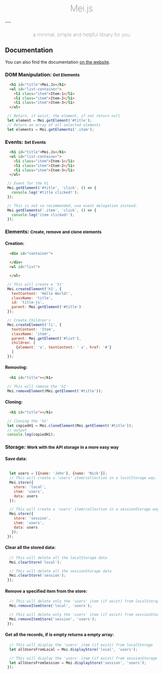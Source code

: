 <h1 style="text-align: center; font-weight: lighter;">Mei.js</h1>
---
<h3 style="text-align: center; font-weight: lighter;"> a minimal, simple and helpful library for you</h3>

## Documentation

You can also find the documentation [on the website](https://germancutraro.github.io/Meijs/).  

### DOM Manipulation: <small>Get Elements</small>

```html
  <h1 id="title">Mei.Js</h1>
  <ul id="list-container">
    <li class="item">Item-1</li>
    <li class="item">Item-2</li>
    <li class="item">Item-3</li>
  </ul>
```

```javascript
 // Return, if exist, the element, if not return null
 let element = Mei.getElement('#title');
 // Return an array of all selected elements
 let elements = Mei.getElements('.item'); 
 ```

### Events: <small>Set Events</small>

```html
  <h1 id="title">Mei.Js</h1>
  <ul id="list-container">
    <li class="item">Item-1</li>
    <li class="item">Item-2</li>
    <li class="item">Item-3</li>
  </ul>
```

```javascript
 // Event for the h1 
 Mei.getElement('#title', 'click', () => {
   console.log('#title clicked!');
 });

 // This is not so recommended, use event delegation instead.
 Mei.getElements('.item', 'click', () => {
   console.log('item clicked!');
 });
 ```

### Elements: <small>Create, remove and clone elements</small>

#### Creation:

```html
  <div id="container">

  </div>
  <ul id="list">

  </ul>
```

```javascript
 // This will create a 'h1'
 Mei.createElement('h1', {
   textContent: 'Hello World!',
   className: 'title',
   id: 'title-js',
   parent: Mei.getElement('#title')
 });

 // Create Children's
 Mei.createElement('li', {
   textContent: 'Item',
   className: 'item',
   parent: Mei.getElement('#list'),
   children: [
     {element: 'a', textContent: ' x', href: '#'}
   ]
 });
 ```

#### Removing:

```html
  <h1 id="title"></h1>
```

```javascript
 // This will remove the 'h1'
 Mei.removeElement(Mei.getElement('#title'));
 ```

#### Cloning:

```html
  <h1 id="title"></h1>
```

```javascript
 // Cloning the 'h1'
 let copiedH1 = Mei.cloneElement(Mei.getElement('#title'));
 // output
 console.log(copiedH1);
 ```

### Storage: <small>Work with the API storage in a more easy way</small>

#### Save data:

```javascript
 
  let users = [{name: 'John'}, {name: 'Nick'}];
  // This will create a 'users' item/collection in a localStorage way.      
  Mei.store({
    store: 'local',
    item: 'users',
    data: users
  });

  // This will create a 'users' item/collection in a sessionStorage way.
  Mei.store({
    store: 'session',
    item: 'users',
    data: users
   });
 });
 ```

#### Clear all the stored data:

```javascript
  // This will delete all the localStorage data     
  Mei.clearStore('local');

  // This will delete all the sessionStorage data  
  Mei.clearStore('session');
 });
 ```

#### Remove a specified item from the store:

```javascript
  // This will delete only the 'users' item (if exist) from localStorage     
  Mei.removeItemStore('local', 'users');

  // This will delete only the 'users' item (if exist) from sessionStorage     
  Mei.removeItemStore('session', 'users');
 });
 ```

#### Get all the records, if is empty returns a empty array:

```javascript
  // This will display the 'users' item (if exist) from localStorage     
  let allUsersFromLocal = Mei.displayStore('local', 'users');

  // This will display the 'users' item (if exist) from sessionStorage     
  let allUsersFromSession = Mei.displayStore('session', 'users');
 });
 ```
 

